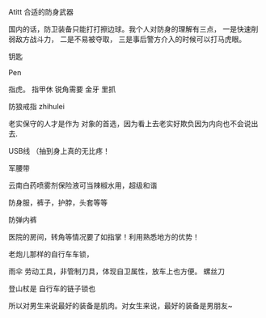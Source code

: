 Atitt 合适的防身武器


国内的话，防卫装备只能打打擦边球。我个人对防身的理解有三点，
一是快速削弱敌方战斗力，
二是不易被夺取，
三是事后警方介入的时候可以打马虎眼。


钥匙

Pen

指虎。  指甲休   锐角需要 金牙 里抓

防狼戒指 zhihulei


老实保守的人才是作为 对象的首选，因为看上去老实好欺负因为内向也不会说出去.


USB线 （抽到身上真的无比疼！

军腰带

云南白药喷雾剂保险液可当辣椒水用，超级和谐

防身服，裤子，护脖，头套等等

防弹内裤

医院的房间，转角等情况要了如指掌！利用熟悉地方的优势！

老炮儿那样的自行车车锁，

雨伞
劳动工具，非管制刀具，体现自卫属性，放车上也方便。
螺丝刀

登山杖是
自行车的链子锁也

所以对男生来说最好的装备是肌肉。对女生来说，最好的装备是男朋友~

